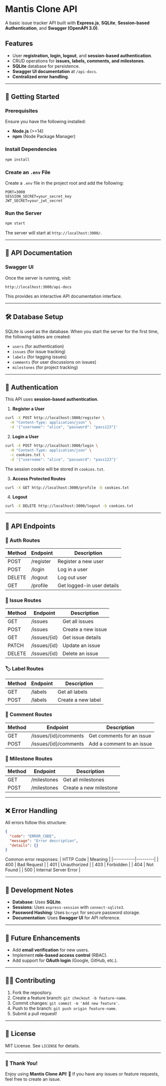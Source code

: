 # Mantis Clone API

A basic issue tracker API built with **Express.js**, **SQLite**, **Session-based Authentication**, and **Swagger (OpenAPI 3.0)**.

## Features
- User **registration, login, logout**, and **session-based authentication**.
- CRUD operations for **issues, labels, comments, and milestones**.
- **SQLite** database for persistence.
- **Swagger UI documentation** at `/api-docs`.
- **Centralized error handling**.

---

## 🚀 Getting Started

### Prerequisites
Ensure you have the following installed:
- **Node.js** (>=14)
- **npm** (Node Package Manager)

### Install Dependencies
```bash
npm install
```

### Create an `.env` File
Create a `.env` file in the project root and add the following:
```env
PORT=3000
SESSION_SECRET=your_secret_key
JWT_SECRET=your_jwt_secret
```

### Run the Server
```bash
npm start
```
The server will start at `http://localhost:3000/`.

---

## 📖 API Documentation

### Swagger UI
Once the server is running, visit:
```
http://localhost:3000/api-docs
```
This provides an interactive API documentation interface.

---

## 🛠 Database Setup
SQLite is used as the database.
When you start the server for the first time, the following tables are created:
- `users` (for authentication)
- `issues` (for issue tracking)
- `labels` (for tagging issues)
- `comments` (for user discussions on issues)
- `milestones` (for project tracking)

---

## 🔑 Authentication
This API uses **session-based authentication**.
1. **Register a User**
```bash
curl -X POST http://localhost:3000/register \
  -H "Content-Type: application/json" \
  -d '{"username": "alice", "password": "pass123"}'
```

2. **Login a User**
```bash
curl -X POST http://localhost:3000/login \
  -H "Content-Type: application/json" \
  -c cookies.txt \
  -d '{"username": "alice", "password": "pass123"}'
```
The session cookie will be stored in `cookies.txt`.

3. **Access Protected Routes**
```bash
curl -X GET http://localhost:3000/profile -b cookies.txt
```

4. **Logout**
```bash
curl -X DELETE http://localhost:3000/logout -b cookies.txt
```

---

## 📝 API Endpoints

### 🔐 Auth Routes
| Method | Endpoint     | Description |
|--------|-------------|-------------|
| POST   | /register   | Register a new user |
| POST   | /login      | Log in a user |
| DELETE | /logout     | Log out user |
| GET    | /profile    | Get logged-in user details |

### 📌 Issue Routes
| Method | Endpoint     | Description |
|--------|-------------|-------------|
| GET    | /issues     | Get all issues |
| POST   | /issues     | Create a new issue |
| GET    | /issues/{id} | Get issue details |
| PATCH  | /issues/{id} | Update an issue |
| DELETE | /issues/{id} | Delete an issue |

### 🏷 Label Routes
| Method | Endpoint    | Description |
|--------|------------|-------------|
| GET    | /labels    | Get all labels |
| POST   | /labels    | Create a new label |

### 💬 Comment Routes
| Method | Endpoint             | Description |
|--------|----------------------|-------------|
| GET    | /issues/{id}/comments | Get comments for an issue |
| POST   | /issues/{id}/comments | Add a comment to an issue |

### 🎯 Milestone Routes
| Method | Endpoint     | Description |
|--------|-------------|-------------|
| GET    | /milestones | Get all milestones |
| POST   | /milestones | Create a new milestone |

---

## ❌ Error Handling
All errors follow this structure:
```json
{
  "code": "ERROR_CODE",
  "message": "Error description",
  "details": {}
}
```

Common error responses:
| HTTP Code | Meaning |
|-----------|---------|
| 400 | Bad Request |
| 401 | Unauthorized |
| 403 | Forbidden |
| 404 | Not Found |
| 500 | Internal Server Error |

---

## 📌 Development Notes
- **Database**: Uses **SQLite**.
- **Sessions**: Uses `express-session` with `connect-sqlite3`.
- **Password Hashing**: Uses `bcrypt` for secure password storage.
- **Documentation**: Uses **Swagger UI** for API reference.

---

## 🎯 Future Enhancements
- Add **email verification** for new users.
- Implement **role-based access control** (RBAC).
- Add support for **OAuth login** (Google, GitHub, etc.).

---

## 👨‍💻 Contributing
1. Fork the repository.
2. Create a feature branch: `git checkout -b feature-name`.
3. Commit changes: `git commit -m 'Add new feature'`.
4. Push to the branch: `git push origin feature-name`.
5. Submit a pull request!

---

## 📄 License
MIT License. See `LICENSE` for details.

---

### 🎉 Thank You!
Enjoy using **Mantis Clone API**! 🚀 If you have any issues or feature requests, feel free to create an issue.

